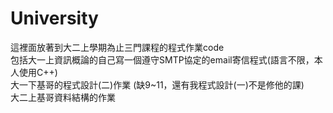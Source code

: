 # University
這裡面放著到大二上學期為止三門課程的程式作業code  
包括大一上資訊概論的自己寫一個遵守SMTP協定的email寄信程式(語言不限，本人使用C++)  
大一下基哥的程式設計(二)作業 (缺9~11，還有我程式設計(一)不是修他的課)  
大二上基哥資料結構的作業

